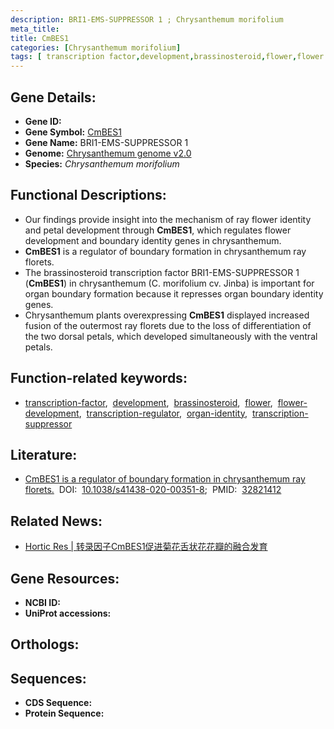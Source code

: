 ```yaml
---
description: BRI1-EMS-SUPPRESSOR 1 ; Chrysanthemum morifolium
meta_title:
title: CmBES1
categories: [Chrysanthemum morifolium]
tags: [ transcription factor,development,brassinosteroid,flower,flower development,transcription regulator,organ identity,transcription suppressor ]
---
```


## Gene Details:
- **Gene ID:**	[]()
- **Gene Symbol:** <u> CmBES1 </u>
- **Gene Name:** BRI1-EMS-SUPPRESSOR 1
- **Genome:** [Chrysanthemum genome v2.0]()
- **Species:** *Chrysanthemum morifolium*

## Functional Descriptions:
   - Our findings provide insight into the mechanism of ray flower identity and petal development through **CmBES1**, which regulates flower development and boundary identity genes in chrysanthemum.
   - **CmBES1** is a regulator of boundary formation in chrysanthemum ray florets.
   - The brassinosteroid transcription factor BRI1-EMS-SUPPRESSOR 1 (**CmBES1**) in chrysanthemum (C. morifolium cv. Jinba) is important for organ boundary formation because it represses organ boundary identity genes. 
   - Chrysanthemum plants overexpressing **CmBES1** displayed increased fusion of the outermost ray florets due to the loss of differentiation of the two dorsal petals, which developed simultaneously with the ventral petals.

## Function-related keywords:
   - [transcription-factor](/tags/transcription-factor/),&nbsp;&nbsp;[development](/tags/development/),&nbsp;&nbsp;[brassinosteroid](/tags/brassinosteroid/),&nbsp;&nbsp;[flower](/tags/flower/),&nbsp;&nbsp;[flower-development](/tags/flower-development/),&nbsp;&nbsp;[transcription-regulator](/tags/transcription-regulator/),&nbsp;&nbsp;[organ-identity](/tags/organ-identity/),&nbsp;&nbsp;[transcription-suppressor](/tags/transcription-suppressor/)

## Literature:
   - [CmBES1 is a regulator of boundary formation in chrysanthemum ray florets.]( https://www.nature.com/articles/s41438-020-00351-8#Ack1)&nbsp;&nbsp;DOI:&nbsp;&nbsp;[10.1038/s41438-020-00351-8](https://www.nature.com/articles/s41438-020-00351-8#Ack1);&nbsp;&nbsp;PMID:&nbsp;&nbsp;[32821412](https://pubmed.ncbi.nlm.nih.gov/32821412/)

## Related News:
   - [Hortic Res | 转录因子CmBES1促进菊花舌状花花瓣的融合发育](https://mp.weixin.qq.com/s?__biz=Mzg3MDEwNDEyMg==&mid=2247494167&idx=5&sn=ee4f6865e8775eb4c97fdd6d1b42bcc0&chksm=ce904742f9e7ce54cbc5e36a4b6e1da8f6fb96571b761c27d11634bc0a1e51f7d7f7f0157a23&scene=27#wechat_redirect)

## Gene Resources:
- **NCBI ID:**  [](https://www.ncbi.nlm.nih.gov/gene/?term=)
- **UniProt accessions:** [](https://www.uniprot.org/uniprotkb//entry)

## Orthologs:

## Sequences:
- **CDS Sequence:**
- **Protein Sequence:**
